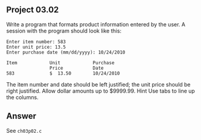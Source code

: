 ## Project 03.02
Write a program that formats product information entered by the user. A session with the program should look like this:
```
Enter item number: 583
Enter unit price: 13.5
Enter purchase date (mm/dd/yyyy): 10/24/2010

Item            Unit            Purchase
                Price           Date
583             $  13.50        10/24/2010
```
The item number and date should be left justified; the unit price should be right justified. Allow dollar amounts up to $9999.99. Hint Use tabs to line up the columns.

## Answer
See ```ch03p02.c```

